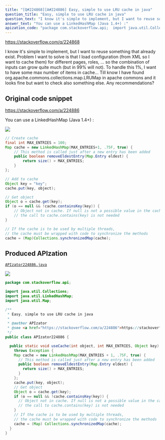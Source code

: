 ```yaml
---
title: "[Q#224868][A#224886] Easy, simple to use LRU cache in java"
question_title: "Easy, simple to use LRU cache in java"
question_text: "I know it's simple to implement, but I want to reuse something that already exist. Problem I want to solve is that I load configuration (from XML so I want to cache them) for different pages, roles, ... so the combination of inputs can grow quite much (but in 99% will not). To handle this 1%, I want to have some max number of items in cache... Till know I have found org.apache.commons.collections.map.LRUMap in apache commons and it looks fine but want to check also something else. Any recommendations?"
answer_text: "You can use a LinkedHashMap (Java 1.4+) :"
apization_code: "package com.stackoverflow.api;  import java.util.Collections; import java.util.LinkedHashMap; import java.util.Map;  /**  * Easy, simple to use LRU cache in java  *  * @author APIzator  * @see <a href=\"https://stackoverflow.com/a/224886\">https://stackoverflow.com/a/224886</a>  */ public class APIzator224886 {    public static void useCache(int object, int MAX_ENTRIES, Object key)     throws Exception {     Map cache = new LinkedHashMap(MAX_ENTRIES + 1, .75F, true) {       // This method is called just after a new entry has been added       public boolean removeEldestEntry(Map.Entry eldest) {         return size() > MAX_ENTRIES;       }     };     cache.put(key, object);     // Get object     Object o = cache.get(key);     if (o == null && !cache.containsKey(key)) {       // Object not in cache. If null is not a possible value in the cache,       // the call to cache.contains(key) is not needed     }     // If the cache is to be used by multiple threads,     // the cache must be wrapped with code to synchronize the methods     cache = (Map) Collections.synchronizedMap(cache);   } }"
---
```


https://stackoverflow.com/q/224868

I know it&#x27;s simple to implement, but I want to reuse something that already exist.
Problem I want to solve is that I load configuration (from XML so I want to cache them) for different pages, roles, ... so the combination of inputs can grow quite much (but in 99% will not). To handle this 1%, I want to have some max number of items in cache...
Till know I have found org.apache.commons.collections.map.LRUMap in apache commons and it looks fine but want to check also something else. Any recommendations?



## Original code snippet

https://stackoverflow.com/a/224886

You can use a LinkedHashMap (Java 1.4+) :

<div class="code-logo"><img src="/stackoverflow.png" /></div>

```java
// Create cache
final int MAX_ENTRIES = 100;
Map cache = new LinkedHashMap(MAX_ENTRIES+1, .75F, true) {
    // This method is called just after a new entry has been added
    public boolean removeEldestEntry(Map.Entry eldest) {
        return size() > MAX_ENTRIES;
    }
};

// Add to cache
Object key = "key";
cache.put(key, object);

// Get object
Object o = cache.get(key);
if (o == null && !cache.containsKey(key)) {
    // Object not in cache. If null is not a possible value in the cache,
    // the call to cache.contains(key) is not needed
}

// If the cache is to be used by multiple threads,
// the cache must be wrapped with code to synchronize the methods
cache = (Map)Collections.synchronizedMap(cache);
```

## Produced APIzation

[`APIzator224886.java`](https://github.com/pasqualesalza/apization/raw/main/data/search/APIzator224886.java)

<div class="code-logo"><img src="/apizator.png" /></div>

```java
package com.stackoverflow.api;

import java.util.Collections;
import java.util.LinkedHashMap;
import java.util.Map;

/**
 * Easy, simple to use LRU cache in java
 *
 * @author APIzator
 * @see <a href="https://stackoverflow.com/a/224886">https://stackoverflow.com/a/224886</a>
 */
public class APIzator224886 {

  public static void useCache(int object, int MAX_ENTRIES, Object key)
    throws Exception {
    Map cache = new LinkedHashMap(MAX_ENTRIES + 1, .75F, true) {
      // This method is called just after a new entry has been added
      public boolean removeEldestEntry(Map.Entry eldest) {
        return size() > MAX_ENTRIES;
      }
    };
    cache.put(key, object);
    // Get object
    Object o = cache.get(key);
    if (o == null && !cache.containsKey(key)) {
      // Object not in cache. If null is not a possible value in the cache,
      // the call to cache.contains(key) is not needed
    }
    // If the cache is to be used by multiple threads,
    // the cache must be wrapped with code to synchronize the methods
    cache = (Map) Collections.synchronizedMap(cache);
  }
}

```